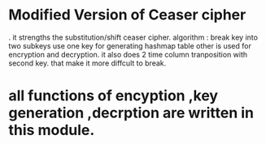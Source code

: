 # Modified Version of Ceaser cipher
. it strengths the substitution/shift ceaser cipher.
algorithm :
break key into two subkeys
use one key for generating hashmap table
other is used for encryption and decryption.
it also does 2 time column tranposition with second key.
that make it more diffcult to break.

# all functions of encyption ,key generation ,decrption are written in this module.
